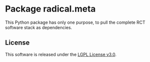 
Package radical.meta
====================

This Python package has only one purpose, to pull the complete RCT software
stack as dependencies.


License
-------

This software is released under the
[LGPL License v3.0](http://opensource.org/licenses/LGPL-3.0).

